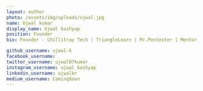 ```yaml
---
layout: author
photo: /assets/img/uploads/ujwal.jpg
name: Ujwal kumar
display_name: Ujwal kashyap
position: Founder
bio: Founder - Chillitray Tech | TriangleLearn | Mr.Pentester | Mentor - Atal Innovation Mission [NITI Ayog, Govt of India] | Security Researcher (Penetration tester) & Trainer [Found & Mitigated vulnerabilities in 150+ organizations including fortune 500 & several government(s) assets] & Trained/Mentored more than 200+ professionals in Cyber Sec | Developer | Growth Hacker | Lead- GLUG MVIT | Mozillian | MSP | Public speaker & Motivator | Dreamer

github_username: ujwal-k
facebook_username: 
twitter_username: ujwal07kumar
instagram_username: ujwal_kashyap
linkedin_username: ujwalkr
medium_username: ComingSoon
---
```


